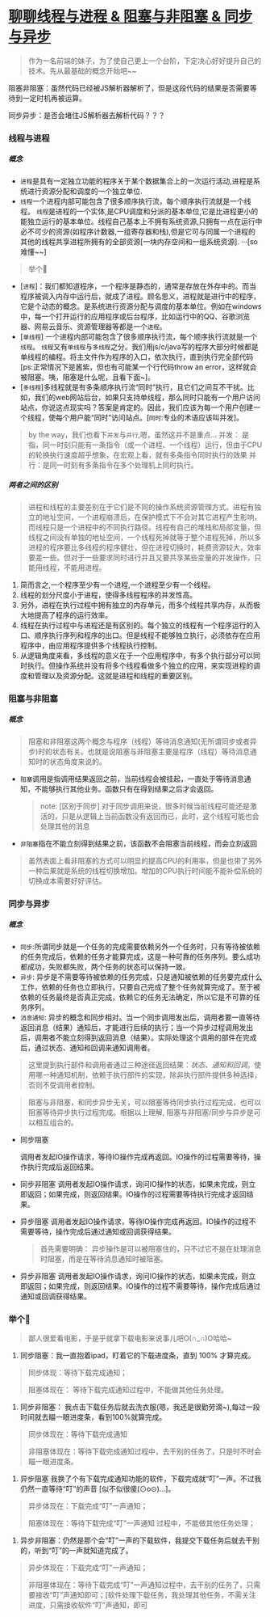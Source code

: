 # [聊聊线程与进程 & 阻塞与非阻塞 & 同步与异步](https://juejin.cn/post/6844903630944862222)

> 作为一名前端的妹子，为了使自己更上一个台阶，下定决心好好提升自己的技术。先从最基础的概念开始吧~~

阻塞非阻塞：虽然代码已经被JS解析器解析了，但是这段代码的结果是否需要等待到一定时机再被运算。

同步异步：是否会堵住JS解析器去解析代码？？？

### 线程与进程

##### 概念

- `进程`是具有一定独立功能的程序关于某个数据集合上的一次运行活动,进程是系统进行资源分配和调度的一个独立单位.
- `线程`一个进程内部可能包含了很多顺序执行流，每个顺序执行流就是一个线程。 `线程`是进程的一个实体,是CPU调度和分派的基本单位,它是比进程更小的能独立运行的基本单位。线程自己基本上不拥有系统资源,只拥有一点在运行中必不可少的资源(如程序计数器,一组寄存器和栈),但是它可与同属一个进程的其他的线程共享进程所拥有的全部资源[一块内存空间和一组系统资源]. ···[so 难懂~~]

> 举个🌰

- [`进程`]：我们都知道程序，一个程序是静态的，通常是存放在外存中的。而当程序被调入内存中运行后，就成了进程。顾名思义，进程就是进行中的程序，它是个动态的概念。是系统进行资源分配与调度的基本单位。例如在windows中，每一个打开运行的应用程序或后台程序，比如运行中的QQ、谷歌浏览器、网易云音乐、资源管理器等都是一个`进程`。
- [`单线程`] 一个进程内部可能包含了很多顺序执行流，每个顺序执行流就是一个`线程`。 `线程`又有`单线程`与`多线程`之分。我们用js/c/java写的程序大部分时候都是单线程的编程。将主文件作为程序的入口，依次执行，直到执行完全部代码[ps:正常情况下是酱紫，但也有可能某一个行代码throw an error，这样就会被阻塞。咦，阻塞是什么呢，且看下面~]。
- [`多线程`]多线程就是有多条顺序执行流“同时”执行，且它们之间互不干扰。比如，我们的web网站后台，如果只支持单线程，那么同时只能有一个用户访问站点，你说这点现实吗？答案是肯定的。因此，我们应该为每一个用户创建一个线程，使每个用户能“同时”访问站点。[`同时`:专业的术语应该叫并发]。

> by the way，我们也看下`并发`与`并行`,嗯，虽然这并不是重点... 并发： 是指，同一时刻只能有一条指令（或一个进程、一个线程）运行，但由于CPU的轮换执行速度超乎想象，在宏观上看，就有多条指令同时执行的效果 并行：是同一时刻有多条指令在多个处理机上同时执行。

##### 两者之间的区别

> 进程和线程的主要差别在于它们是不同的操作系统资源管理方式。进程有独立的地址空间，一个进程崩溃后，在保护模式下不会对其它进程产生影响，而线程只是一个进程中的不同执行路径。线程有自己的堆栈和局部变量，但线程之间没有单独的地址空间，一个线程死掉就等于整个进程死掉，所以多进程的程序要比多线程的程序健壮，但在进程切换时，耗费资源较大，效率要差一些。但对于一些要求同时进行并且又要共享某些变量的并发操作，只能用线程，不能用进程。

1. 简而言之,一个程序至少有一个进程,一个进程至少有一个线程。
2. 线程的划分尺度小于进程，使得多线程程序的并发性高。
3. 另外，进程在执行过程中拥有独立的内存单元，而多个线程共享内存，从而极大地提高了程序的运行效率。
4. 线程在执行过程中与进程还是有区别的。每个独立的线程有一个程序运行的入口、顺序执行序列和程序的出口。但是线程不能够独立执行，必须依存在应用程序中，由应用程序提供多个线程执行控制。
5. 从逻辑角度来看，多线程的意义在于一个应用程序中，有多个执行部分可以同时执行。但操作系统并没有将多个线程看做多个独立的应用，来实现进程的调度和管理以及资源分配。这就是进程和线程的重要区别。

### 阻塞与非阻塞

##### 概念

> 阻塞和非阻塞这两个概念与程序（线程）等待消息通知(无所谓同步或者异步)时的状态有关。也就是说阻塞与非阻塞主要是程序（线程）等待消息通知时的状态角度来说的。

- `阻塞`调用是指调用结果返回之前，当前线程会被挂起，一直处于等待消息通知，不能够执行其他业务。函数只有在得到结果之后才会返回。

    > note: [区别于同步] 对于同步调用来说，很多时候当前线程可能还是激活的，只是从逻辑上当前函数没有返回而已，此时，这个线程可能也会处理其他的消息

- `非阻塞`指在不能立刻得到结果之前，该函数不会阻塞当前线程，而会立刻返回

> 虽然表面上看非阻塞的方式可以明显的提高CPU的利用率，但是也带了另外一种后果就是系统的线程切换增加。增加的CPU执行时间能不能补偿系统的切换成本需要好好评估。

### 同步与异步

##### 概念

- `同步`:所谓同步就是一个任务的完成需要依赖另外一个任务时，只有等待被依赖的任务完成后，依赖的任务才能算完成，这是一种可靠的任务序列。要么成功都成功，失败都失败，两个任务的状态可以保持一致。
- `异步`: 异步是不需要等待被依赖的任务完成，只是通知被依赖的任务要完成什么工作，依赖的任务也立即执行，只要自己完成了整个任务就算完成了。至于被依赖的任务最终是否真正完成，依赖它的任务无法确定，所以它是不可靠的任务序列。
- `消息通知`: 异步的概念和同步相对。当一个同步调用发出后，调用者要一直等待返回消息（结果）通知后，才能进行后续的执行；当一个异步过程调用发出后，调用者不能立刻得到返回消息（结果）。实际处理这个调用的部件在完成后，通过状态、通知和回调来通知调用者。

> 这里提到执行部件和调用者通过三种途径返回结果：*状态、通知和回调*。使用哪一种通知机制，依赖于执行部件的实现，除非执行部件提供多种选择，否则不受调用者控制。

> 阻塞与非阻塞，和同步异步无关，可以阻塞等待同步执行过程完成，也可以阻塞等待异步执行过程完成。根据以上理解, 阻塞与非阻塞/同步与异步是可以相互组合的。

- 同步阻塞

    调用者发起IO操作请求，等待IO操作完成再返回。IO操作的过程需要等待，操作执行完成后返回结果。

- 同步非阻塞 调用者发起IO操作请求，询问IO操作的状态，如果未完成，则立即返回；如果完成，则返回结果。IO操作的过程需要等待执行完成才返回结果。

- 异步阻塞 调用者发起IO操作请求，等待IO操作完成再返回。IO操作的过程不需要等待，操作完成后通过通知或回调获得结果。

    > 首先需要明确： 异步操作是可以被阻塞住的，只不过它不是在处理消息时阻塞，而是在等待消息通知时被阻塞。

- 异步非阻塞 调用者发起IO操作请求，询问IO操作的状态，如果未完成，则立即返回；如果完成，则返回结果。IO操作的过程不需要等待，操作完成后通过通知或回调获得结果。

### 举个🌰

> 鄙人很爱看电影，于是乎就拿下载电影来说事儿吧O(∩_∩)O哈哈~

1. 同步阻塞：我一直抱着ipad，盯着它的下载进度条，直到 100% 才算完成。

> 同步体现：等待下载完成通知；
>
> 阻塞体现在： 等待下载完成通知过程中，不能做其他任务处理。

1. 同步非阻塞： 我点击下载任务后就去洗衣服(嗯，我还是很勤劳滴~),每过一段时间就去瞄一眼进度条，看到100%就算完成。

> 同步体现在：等待下载完成通知
>
> 非阻塞体现在：等待下载完成通知过程中，去干别的任务了，只是时不时会瞄一眼进度条。

1. 异步阻塞 我换了个有下载完成通知功能的软件，下载完成就“叮”一声。不过我仍然一直等待“叮”的声音 [似不似很傻(⊙o⊙)…]。

> 异步体现在：下载完成“叮”一声通知；
>
> 阻塞体现在：等待下载完成“叮”一声通知 过程中，不能做其他任务处理；

1. 异步非阻塞：仍然是那个会“叮”一声的下载软件，我提交下载任务后就去干别的，听到“叮”的一声就知道完成了。

> 异步体现在：下载完成“叮”一声通知；
>
> 非阻塞体现在：等待下载完成“叮”一声通知过程中，去干别的任务了，只需要接收“叮”声通知即可；[软件处理下载任务，我处理其他任务，不需关注进度，只需接收软件“叮”声通知，即可